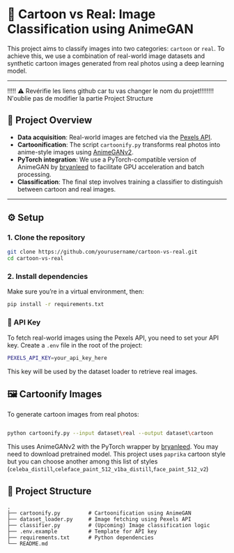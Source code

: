 # 🧠 Cartoon vs Real: Image Classification using AnimeGAN

This project aims to classify images into two categories: `cartoon` or `real`. To achieve this, we use a combination of real-world image datasets and synthetic cartoon images generated from real photos using a deep learning model.

---


!!!!! ⚠️ Revérifie les liens github car tu vas changer le nom du projet!!!!!!!! N'oublie pas de modifier la partie Project Structure

## 📂 Project Overview

- **Data acquisition**: Real-world images are fetched via the [Pexels API](https://www.pexels.com/api/).
- **Cartoonification**: The script `cartoonify.py` transforms real photos into anime-style images using [AnimeGANv2](https://github.com/TachibanaYoshino/AnimeGANv2).
- **PyTorch integration**: We use a PyTorch-compatible version of AnimeGAN by [bryanleed](https://github.com/bryandlee/animegan2-pytorch) to facilitate GPU acceleration and batch processing.
- **Classification**: The final step involves training a classifier to distinguish between cartoon and real images.

---

## ⚙️ Setup

### 1. Clone the repository
```bash
git clone https://github.com/yourusername/cartoon-vs-real.git
cd cartoon-vs-real
```
### 2. Install dependencies
Make sure you’re in a virtual environment, then:

```bash
pip install -r requirements.txt
```

### 🔐 API Key
To fetch real-world images using the Pexels API, you need to set your API key.
Create a `.env` file in the root of the project:

```bash
PEXELS_API_KEY=your_api_key_here
```
This key will be used by the dataset loader to retrieve real images.

## 🖼️ Cartoonify Images
To generate cartoon images from real photos:

```bash

python cartoonify.py --input dataset\real --output dataset\cartoon 
```
This uses AnimeGANv2 with the PyTorch wrapper by [bryanleed](https://github.com/bryandlee/animegan2-pytorch). You may need to download pretrained model. This project uses `paprika` cartoon style but you can choose another among this list of styles (`celeba_distill`,`celeface_paint_512_v1ba_distill`,`face_paint_512_v2`)

## 📁 Project Structure
```
.
├── cartoonify.py         # Cartoonification using AnimeGAN
├── dataset_loader.py     # Image fetching using Pexels API
├── classifier.py         # (Upcoming) Image classification logic
├── .env.example          # Template for API key
├── requirements.txt      # Python dependencies
└── README.md
```